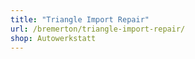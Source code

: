 ```yaml
---
title: "Triangle Import Repair"
url: /bremerton/triangle-import-repair/
shop: Autowerkstatt
---
```

